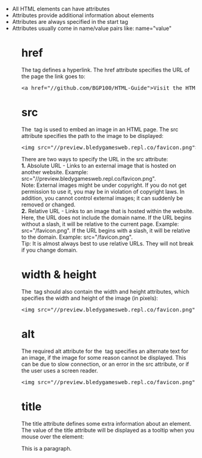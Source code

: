<ul>
  <li>All HTML elements can have attributes</li>
  <li>Attributes provide additional information about elements</li>
  <li>Attributes are always specified in the start tag</li>
  <li>Attributes usually come in name/value pairs like: name="value"</li>
<ul>
<h1>href</h1>
The <a> tag defines a hyperlink. The href attribute specifies the URL of the page the link goes to:
<pre>&lt;a href="//github.com/BGP100/HTML-Guide"&gt;Visit the HTML Guide&lt;/a&gt;</pre>
<h1>src</h1>
The <img> tag is used to embed an image in an HTML page. The src attribute specifies the path to the image to be displayed:
<pre>&ltimg src="//preview.bledygamesweb.repl.co/favicon.png"&gt</pre>
There are two ways to specify the URL in the src attribute:
<br>
<b>1.</b> Absolute URL - Links to an external image that is hosted on another website. Example: src="//preview.bledygamesweb.repl.co/favicon.png".
<br>
Note: External images might be under copyright. If you do not get permission to use it, you may be in violation of copyright laws. In addition, you cannot control external images; it can suddenly be removed or changed.
<br>
<b>2.</b> Relative URL - Links to an image that is hosted within the website. Here, the URL does not include the domain name. If the URL begins without a slash, it will be relative to the current page. Example: src="/favicon.png". If the URL begins with a slash, it will be relative to the domain. Example: src="/favicon.png".
<br>
Tip: It is almost always best to use relative URLs. They will not break if you change domain.
<h1>width & height</h1>
The <img> tag should also contain the width and height attributes, which specifies the width and height of the image (in pixels):
<pre>&ltimg src="//preview.bledygamesweb.repl.co/favicon.png" width="500" height="600"&gt</pre>
<h1>alt</h1>
The required alt attribute for the <img> tag specifies an alternate text for an image, if the image for some reason cannot be displayed. This can be due to slow connection, or an error in the src attribute, or if the user uses a screen reader.
<pre>&ltimg src="//preview.bledygamesweb.repl.co/favicon.png" alt="BGP100 Image"&gt</pre>
<h1>title</h1>
The title attribute defines some extra information about an element.
<br>
The value of the title attribute will be displayed as a tooltip when you mouse over the element:
<p title="I'm a tooltip">This is a paragraph.</p>
